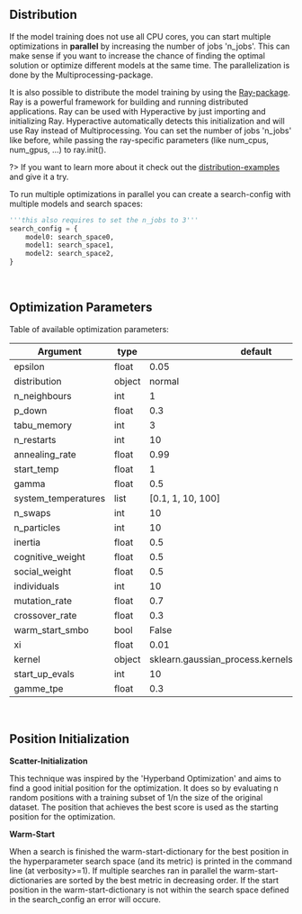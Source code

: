 ## Distribution

If the model training does not use all CPU cores, you can start multiple optimizations in <b>parallel</b> by increasing the number of jobs 'n_jobs'. This can make sense if you want to increase the chance of finding the optimal solution or optimize different models at the same time. The parallelization is done by the Multiprocessing-package.

It is also possible to distribute the model training by using the [Ray-package](https://github.com/ray-project/ray). Ray is a powerful framework for building and running distributed applications. Ray can be used with Hyperactive by just importing and initializing Ray. Hyperactive automatically detects this initialization and will use Ray instead of Multiprocessing. You can set the number of jobs 'n_jobs' like before, while passing the ray-specific parameters (like num_cpus, num_gpus, ...) to ray.init().

?>  If you want to learn more about it check out the [distribution-examples](./examples/distribution) and give it a try.




To run multiple optimizations in parallel you can create a search-config with multiple models and search spaces:

```python
'''this also requires to set the n_jobs to 3'''
search_config = {
    model0: search_space0,
    model1: search_space1,
    model2: search_space2,
}
```

<br>


## Optimization Parameters

Table of available optimization parameters:

| Argument | type | default |
|---|---|---|
| epsilon | float | 0.05 |
| distribution | object | normal |
| n_neighbours | int | 1 |
| p_down | float | 0.3 |
| tabu_memory | int | 3 |
| n_restarts | int | 10 |
| annealing_rate | float | 0.99 |
| start_temp | float | 1 |
| gamma | float | 0.5 |
| system_temperatures | list | [0.1, 1, 10, 100] |
| n_swaps | int | 10 |
| n_particles | int | 10 |
| inertia | float | 0.5 |
| cognitive_weight | float | 0.5 |
| social_weight | float | 0.5 |
| individuals | int | 10 |
| mutation_rate | float | 0.7 |
| crossover_rate | float | 0.3 |
| warm_start_smbo  |  bool |  False |
|  xi |  float | 0.01  |
| kernel | object | sklearn.gaussian_process.kernels.Matern(nu=2.5) |
|  start_up_evals |  int |  10 |
|  gamme_tpe |  float | 0.3  |



<br>

## Position Initialization

**Scatter-Initialization**

This technique was inspired by the 'Hyperband Optimization' and aims to find a good initial position for the optimization. It does so by evaluating n random positions with a training subset of 1/n the size of the original dataset. The position that achieves the best score is used as the starting position for the optimization.

**Warm-Start**

When a search is finished the warm-start-dictionary for the best position in the hyperparameter search space (and its metric) is printed in the command line (at verbosity>=1). If multiple searches ran in parallel the warm-start-dictionaries are sorted by the best metric in decreasing order. If the start position in the warm-start-dictionary is not within the search space defined in the search_config an error will occure.
